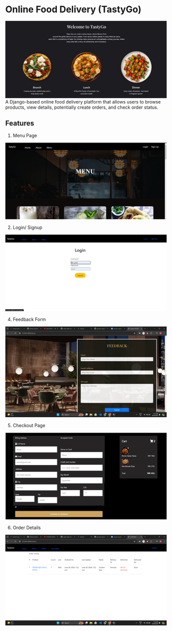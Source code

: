 # Online Food Delivery (TastyGo)
![Banner Image](tastygo1.png)
A Django-based online food delivery platform that allows users to browse products, view details, potentially create orders, and check order status.
## Features
1.  Menu Page
   
![One Image](tastygo8.png)


2.  Login/ Signup

![One Image](tastygo2.png)


4. Feedback Form

![One Image](tastygo4.png)


5. Checkout Page

![One Image](tastygo6.png)


6. Order Details

![One Image](tastygo7.png)
